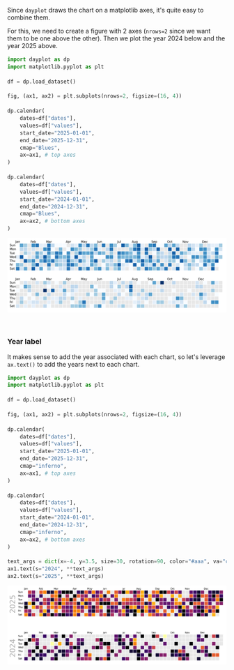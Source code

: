 Since `dayplot` draws the chart on a matplotlib axes, it's quite easy to combine them.

For this, we need to create a figure with 2 axes (`nrows=2` since we want them to be one above the other). Then we plot the year 2024 below and the year 2025 above.

```py
import dayplot as dp
import matplotlib.pyplot as plt

df = dp.load_dataset()

fig, (ax1, ax2) = plt.subplots(nrows=2, figsize=(16, 4))

dp.calendar(
    dates=df["dates"],
    values=df["values"],
    start_date="2025-01-01",
    end_date="2025-12-31",
    cmap="Blues",
    ax=ax1, # top axes
)

dp.calendar(
    dates=df["dates"],
    values=df["values"],
    start_date="2024-01-01",
    end_date="2024-12-31",
    cmap="Blues",
    ax=ax2, # bottom axes
)
```

![](../img/combine-charts/combine-charts-1.png)

<br>

### Year label

It makes sense to add the year associated with each chart, so let's leverage `ax.text()` to add the years next to each chart.

```py
import dayplot as dp
import matplotlib.pyplot as plt

df = dp.load_dataset()

fig, (ax1, ax2) = plt.subplots(nrows=2, figsize=(16, 4))

dp.calendar(
    dates=df["dates"],
    values=df["values"],
    start_date="2025-01-01",
    end_date="2025-12-31",
    cmap="inferno",
    ax=ax1, # top axes
)

dp.calendar(
    dates=df["dates"],
    values=df["values"],
    start_date="2024-01-01",
    end_date="2024-12-31",
    cmap="inferno",
    ax=ax2, # bottom axes
)

text_args = dict(x=-4, y=3.5, size=30, rotation=90, color="#aaa", va="center")
ax1.text(s="2024", **text_args)
ax2.text(s="2025", **text_args)
```

![](../img/combine-charts/combine-charts-2.png)
